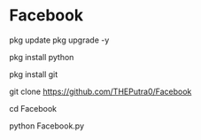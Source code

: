 # Facebook
pkg update pkg upgrade -y

pkg install python

pkg install git

git clone https://github.com/THEPutra0/Facebook

cd Facebook

python Facebook.py
